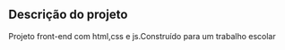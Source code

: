 ## Descrição do projeto 

<p align="justify">
Projeto front-end com html,css e js.Construído para um trabalho escolar

</p>
